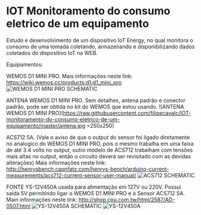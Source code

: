 # IOT Monitoramento do consumo eletrico de um equipamento
Estudo e desenvolvimento de um dispositivo IoT Energy, no qual monitora o consumo de uma tomada coletando, armazenando e disponibilizando dados coletados do dispositivo IoT na WEB. 


Equipamentos:

WEMOS D1 MINI PRO. Mais informações neste link: https://wiki.wemos.cc/products:d1:d1_mini_pro
![WEMOS D1 MINI PRO SCHEMATIC](https://raw.githubusercontent.com/filipecavalc/IOT---monitoring-of-the-electrical-consumption-of-equipment/master/wemos_d1_mini_pro_pinout.png)

ANTENA WEMOS D1 MINI PRO. Sem detalhes, antena padrão e conector padrão, pode ser obtida no kit do WEMOS que estou usando.
![ANTENA WEMOS D1 MINI PRO](https://raw.githubusercontent.com/filipecavalc/IOT-monitoramento-do-consumo-eletrico-de-um-equipamento/master/antena.jpg =250x250)

ACS712 5A. (Vale o aviso de que o output do sensor foi ligado diretamente no analogico do WEMOS D1 MINI PRO, pois o mesmo trabalha em uma faixa de até 3.4 volts no output, outro modelo de ACS712 trabalham com tensões mais altas no output, então o circuito deverá ser revisitado com as devidas alterações) Mais informações neste link: http://henrysbench.capnfatz.com/henrys-bench/arduino-current-measurements/acs712-current-sensor-user-manual/
![ACS712 SCHEMATIC](https://raw.githubusercontent.com/filipecavalc/IOT-monitoramento-do-consumo-eletrico-de-um-equipamento/master/ACS-712-Pinouts.png)

FONTE YS-12V450A usada para alimentação em 127V ou 220V. Possui saída 5V permitindo ligar o WEMOS D1 MINI PRO e o Sensor ACS712 5A. Main informações neste link: http://shop.cpu.com.tw/html/2587/AD-0507.html
![YS-12V450A SCHEMATIC](https://raw.githubusercontent.com/filipecavalc/IOT-monitoramento-do-consumo-eletrico-de-um-equipamento/master/ys-12v450a-Schematic.jpg)
![YS-12V450A](https://raw.githubusercontent.com/filipecavalc/IOT-monitoramento-do-consumo-eletrico-de-um-equipamento/master/ys-12v450a.JPG)

